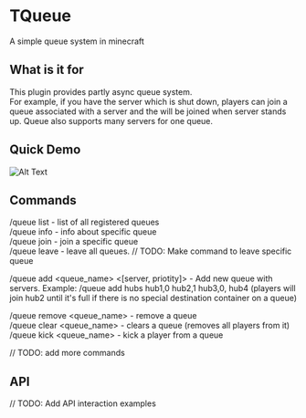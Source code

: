 # TQueue
A simple queue system in minecraft

## What is it for
This plugin provides partly async queue system.  
For example, if you have the server which is shut down, players can join a queue associated with a server and the will be joined when server stands up.
Queue also supports many servers for one queue.

## Quick Demo
![Alt Text](https://theseems.ru/tqueue/compressed.gif)

## Commands
/queue list - list of all registered queues  
/queue info <queue> - info about specific queue  
/queue join <queue> - join a specific queue  
/queue leave - leave all queues. // TODO: Make command to leave specific queue  
  
/queue add <queue_name> <[server, priotity]> - Add new queue with servers.
Example: /queue add hubs hub1,0 hub2,1 hub3,0, hub4 (players will join hub2 until it's full if there is no special destination container on a queue)  
  
/queue remove <queue_name> - remove a queue  
/queue clear <queue_name> - clears a queue (removes all players from it)  
/queue kick <player> <queue_name> - kick a player from a queue  

// TODO: add more commands  

## API
// TODO: Add API interaction examples
